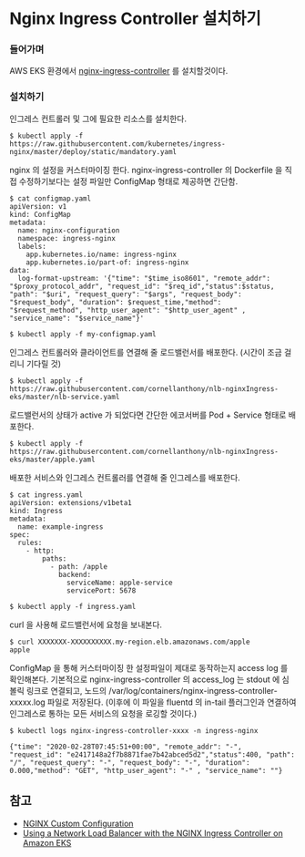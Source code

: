 # Nginx Ingress Controller 설치하기
### 들어가며
AWS EKS 환경에서 [nginx-ingress-controller](https://github.com/kubernetes/ingress-nginx) 를 설치할것이다.
### 설치하기
인그레스 컨트롤러 및 그에 필요한 리소스를 설치한다.
```
$ kubectl apply -f https://raw.githubusercontent.com/kubernetes/ingress-nginx/master/deploy/static/mandatory.yaml
```
nginx 의 설정을 커스터마이징 한다. nginx-ingress-controller 의 Dockerfile 을 직접 수정하기보다는 설정 파일만 ConfigMap 형태로 제공하면 간단함.


```
$ cat configmap.yaml
apiVersion: v1
kind: ConfigMap
metadata:
  name: nginx-configuration
  namespace: ingress-nginx
  labels:
    app.kubernetes.io/name: ingress-nginx
    app.kubernetes.io/part-of: ingress-nginx
data:
  log-format-upstream: '{"time": "$time_iso8601", "remote_addr": "$proxy_protocol_addr", "request_id": "$req_id","status":$status, "path": "$uri", "request_query": "$args", "request_body": "$request_body", "duration": $request_time,"method": "$request_method", "http_user_agent": "$http_user_agent" , "service_name": "$service_name"}'
```
```
$ kubectl apply -f my-configmap.yaml
```

인그레스 컨트롤러와 클라이언트를 연결해 줄 로드밸런서를 배포한다. (시간이 조금 걸리니 기다릴 것)
```
$ kubectl apply -f https://raw.githubusercontent.com/cornellanthony/nlb-nginxIngress-eks/master/nlb-service.yaml
```


로드밸런서의 상태가 active 가 되었다면 간단한 에코서버를 Pod + Service 형태로 배포한다.
```
$ kubectl apply -f https://raw.githubusercontent.com/cornellanthony/nlb-nginxIngress-eks/master/apple.yaml
```

배포한 서비스와 인그레스 컨트롤러를 연결해 줄 인그레스를 배포한다.
```
$ cat ingress.yaml
apiVersion: extensions/v1beta1
kind: Ingress
metadata:
  name: example-ingress
spec:
  rules:
    - http:
        paths:
          - path: /apple
            backend:
              serviceName: apple-service
              servicePort: 5678
```
```
$ kubectl apply -f ingress.yaml
```

curl 을 사용해 로드밸런서에 요청을 보내본다.
```
$ curl XXXXXXX-XXXXXXXXXX.my-region.elb.amazonaws.com/apple
apple
```

ConfigMap 을 통해 커스터마이징 한 설정파일이 제대로 동작하는지 access log 를 확인해본다.
기본적으로 nginx-ingress-controller 의 access_log 는 stdout 에 심볼릭 링크로 연결되고, 노드의 /var/log/containers/nginx-ingress-controller-xxxxx.log 파일로 저장된다. (이후에 이 파일을 fluentd 의 in-tail 플러그인과 연결하여 인그레스로 통하는 모든 서비스의 요청을 로깅할 것이다.)
```
$ kubectl logs nginx-ingress-controller-xxxx -n ingress-nginx
```
```
{"time": "2020-02-28T07:45:51+00:00", "remote_addr": "-", "request_id": "e2417148a2f7b8871fae7b42abced5d2","status":400, "path": "/", "request_query": "-", "request_body": "-", "duration": 0.000,"method": "GET", "http_user_agent": "-" , "service_name": ""}
```

## 참고
* [NGINX Custom Configuration](https://kubernetes.github.io/ingress-nginx/examples/customization/custom-configuration/)
* [Using a Network Load Balancer with the NGINX Ingress Controller on Amazon EKS](https://aws.amazon.com/blogs/opensource/network-load-balancer-nginx-ingress-controller-eks/)

